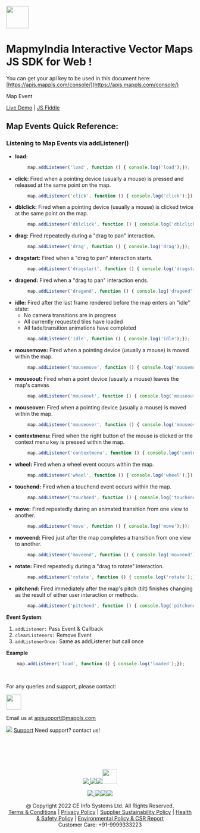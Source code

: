 [<img src="https://about.mappls.com/images/mappls-b-logo.svg" height="60"/> </p>](https://www.mapmyindia.com/api)
# MapmyIndia Interactive Vector Maps JS SDK for Web !

You can get your api key to be used in this document here: [https://apis.mappls.com/console/](https://apis.mappls.com/console/)

Map Event 

[Live Demo](https://www.mapmyindia.com/api/advanced-maps/WebSDK-LiveDemo/mapEvent) | [JS Fiddle](https://jsfiddle.net/mapmyindia_map/70rn461b/)

## Map Events Quick Reference: 

### Listening to Map Events via addListener()

- **load:** 

```js
        map.addListener('load', function () { console.log('load');}); 
```

- **click:** Fired when a pointing device (usually a mouse) is pressed and released at the same point on the map.

```js
        map.addListener('click', function () { console.log('click');});
```

- **dblclick:** Fired when a pointing device (usually a mouse) is clicked twice at the same point on the map.

```js
        map.addListener('dblclick', function () { console.log('dblclick');});
```

- **drag:** Fired repeatedly during a "drag to pan" interaction.

```js
        map.addListener('drag', function () { console.log('drag');});
```

- **dragstart:** Fired when a "drag to pan" interaction starts.

```js
        map.addListener('dragstart', function () { console.log('dragstart');});
```

- **dragend:** Fired when a "drag to pan" interaction ends.

```js
        map.addListener('dragend', function () { console.log('dragend');});
```

- **idle:** Fired after the last frame rendered before the map enters an "idle" state:
    - No camera transitions are in progress
    - All currently requested tiles have loaded
    - All fade/transition animations have completed

```js
        map.addListener('idle', function () { console.log('idle');});
```

- **mousemove:** Fired when a pointing device (usually a mouse) is moved within the map.

```js
        map.addListener('mousemove', function () { console.log('mousemove');});
```

- **mouseout:** Fired when a point device (usually a mouse) leaves the map's canvas

```js
        map.addListener('mouseout', function () { console.log('mouseout');});
```

- **mouseover:** Fired when a pointing device (usually a mouse) is moved within the map.

```js
        map.addListener('mouseover', function () { console.log('mouseover');});
```

- **contextmenu:** Fired when the right button of the mouse is clicked or the context menu key is pressed within the map.

```js
        map.addListener('contextmenu', function () { console.log('contextmenu');});
```

- **wheel:** Fired when a wheel event occurs within the map.

```js
        map.addListener('wheel', function () { console.log('wheel');});
```

- **touchend:** Fired when a touchend event occurs within the map.

```js
        map.addListener('touchend', function () { console.log('touchend');});
```

- **move:** Fired repeatedly during an animated transition from one view to another.

```js
        map.addListener('move', function () { console.log('move');});
```

- **moveend:** Fired just after the map completes a transition from one view to another.

```js
        map.addListener('moveend', function () { console.log('moveend');});
```

- **rotate:** Fired repeatedly during a "drag to rotate" interaction.

```js
        map.addListener('rotate', function () { console.log('rotate');});
```

- **pitchend:** Fired immediately after the map's pitch (tilt) finishes changing as the result of either user interaction or methods.

```js
        map.addListener('pitchend', function () { console.log('pitchend');});
```

**Event System**:

1. `addListener:` Pass Event & Callback
2. `clearListeners:` Remove Event
3. `addListenerOnce:` Same as addListener but call once

**Example**

```js
    map.addListener('load', function () { console.log('loaded');}); 
```


<br>

For any queries and support, please contact: 

[<img src="https://about.mappls.com/images/mappls-logo.svg" height="40"/> </p>](https://about.mappls.com/api/)
Email us at [apisupport@mappls.com](mailto:apisupport@mappls.com)


![](https://www.mapmyindia.com/api/img/icons/support.png)
[Support](https://about.mappls.com/contact/)
Need support? contact us!

<br></br>
<br></br>

[<p align="center"> <img src="https://www.mapmyindia.com/api/img/icons/stack-overflow.png"/> ](https://stackoverflow.com/questions/tagged/mappls-api)[![](https://www.mapmyindia.com/api/img/icons/blog.png)](https://about.mappls.com/blog/)[![](https://www.mapmyindia.com/api/img/icons/gethub.png)](https://github.com/Mappls-api)[<img src="https://mmi-api-team.s3.ap-south-1.amazonaws.com/API-Team/npm-logo.one-third%5B1%5D.png" height="40"/> </p>](https://www.npmjs.com/org/mapmyindia) 



[<p align="center"> <img src="https://www.mapmyindia.com/june-newsletter/icon4.png"/> ](https://www.facebook.com/Mapplsofficial)[![](https://www.mapmyindia.com/june-newsletter/icon2.png)](https://twitter.com/mappls)[![](https://www.mapmyindia.com/newsletter/2017/aug/llinkedin.png)](https://www.linkedin.com/company/mappls/)[![](https://www.mapmyindia.com/june-newsletter/icon3.png)](https://www.youtube.com/channel/UCAWvWsh-dZLLeUU7_J9HiOA)




<div align="center">@ Copyright 2022 CE Info Systems Ltd. All Rights Reserved.</div>

<div align="center"> <a href="https://about.mappls.com/api/terms-&-conditions">Terms & Conditions</a> | <a href="https://about.mappls.com/about/privacy-policy">Privacy Policy</a> | <a href="https://about.mappls.com/pdf/mapmyIndia-sustainability-policy-healt-labour-rules-supplir-sustainability.pdf">Supplier Sustainability Policy</a> | <a href="https://about.mappls.com/pdf/Health-Safety-Management.pdf">Health & Safety Policy</a> | <a href="https://about.mappls.com/pdf/Environment-Sustainability-Policy-CSR-Report.pdf">Environmental Policy & CSR Report</a>

<div align="center">Customer Care: +91-9999333223</div>